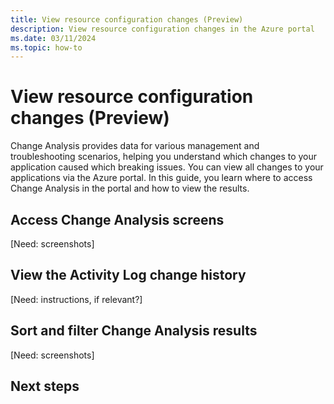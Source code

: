 ```yaml
---
title: View resource configuration changes (Preview)
description: View resource configuration changes in the Azure portal
ms.date: 03/11/2024
ms.topic: how-to
---
```


# View resource configuration changes (Preview)

Change Analysis provides data for various management and troubleshooting scenarios, helping you understand which changes to your application caused which breaking issues. You can view all changes to your applications via the Azure portal. In this guide, you learn where to access Change Analysis in the portal and how to view the results.

## Access Change Analysis screens

[Need: screenshots]

## View the Activity Log change history

[Need: instructions, if relevant?]

## Sort and filter Change Analysis results

[Need: screenshots]

## Next steps